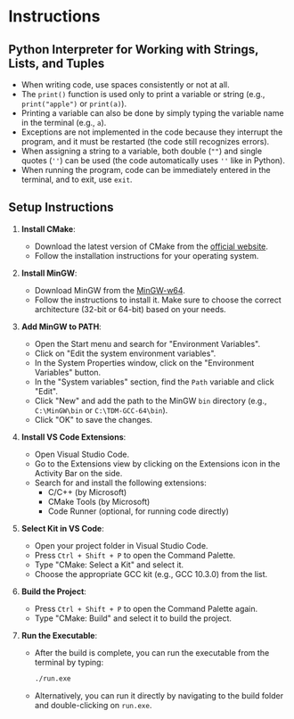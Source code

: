 # Instructions

## Python Interpreter for Working with Strings, Lists, and Tuples

- When writing code, use spaces consistently or not at all.
- The `print()` function is used only to print a variable or string (e.g., `print("apple")` or `print(a)`).
- Printing a variable can also be done by simply typing the variable name in the terminal (e.g., `a`).
- Exceptions are not implemented in the code because they interrupt the program, and it must be restarted (the code still recognizes errors).
- When assigning a string to a variable, both double (`""`) and single quotes (`''`) can be used (the code automatically uses `''` like in Python).
- When running the program, code can be immediately entered in the terminal, and to exit, use `exit`.

## Setup Instructions

1. **Install CMake**:
   - Download the latest version of CMake from the [official website](https://cmake.org/download/).
   - Follow the installation instructions for your operating system.

2. **Install MinGW**:
   - Download MinGW from the [MinGW-w64](https://sourceforge.net/projects/mingw/).
   - Follow the instructions to install it. Make sure to choose the correct architecture (32-bit or 64-bit) based on your needs.

3. **Add MinGW to PATH**:
   - Open the Start menu and search for "Environment Variables".
   - Click on "Edit the system environment variables".
   - In the System Properties window, click on the "Environment Variables" button.
   - In the "System variables" section, find the `Path` variable and click "Edit".
   - Click "New" and add the path to the MinGW `bin` directory (e.g., `C:\MinGW\bin` or `C:\TDM-GCC-64\bin`).
   - Click "OK" to save the changes.

4. **Install VS Code Extensions**:
   - Open Visual Studio Code.
   - Go to the Extensions view by clicking on the Extensions icon in the Activity Bar on the side.
   - Search for and install the following extensions:
     - C/C++ (by Microsoft)
     - CMake Tools (by Microsoft)
     - Code Runner (optional, for running code directly)

5. **Select Kit in VS Code**:
   - Open your project folder in Visual Studio Code.
   - Press `Ctrl + Shift + P` to open the Command Palette.
   - Type "CMake: Select a Kit" and select it.
   - Choose the appropriate GCC kit (e.g., GCC 10.3.0) from the list.

6. **Build the Project**:
   - Press `Ctrl + Shift + P` to open the Command Palette again.
   - Type "CMake: Build" and select it to build the project.

7. **Run the Executable**:
   - After the build is complete, you can run the executable from the terminal by typing:
     ```bash
     ./run.exe
     ```
   - Alternatively, you can run it directly by navigating to the build folder and double-clicking on `run.exe`.

